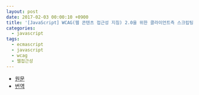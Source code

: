 ```yaml
---
layout: post
date: 2017-02-03 00:00:10 +0900
title: '[JavaScript] WCAG(웹 콘텐츠 접근성 지침) 2.0을 위한 클라이언트측 스크립팅 기법'
categories:
  - javascript
tags:
  - ecmascript
  - javascript
  - wcag
  - 웹접근성
---
```


- [원문](https://www.w3.org/TR/WCAG20-TECHS/client-side-script.html)
- [번역](http://www.wah.or.kr/TR/WCAG20-TECHS/client-side-script.HTML)
